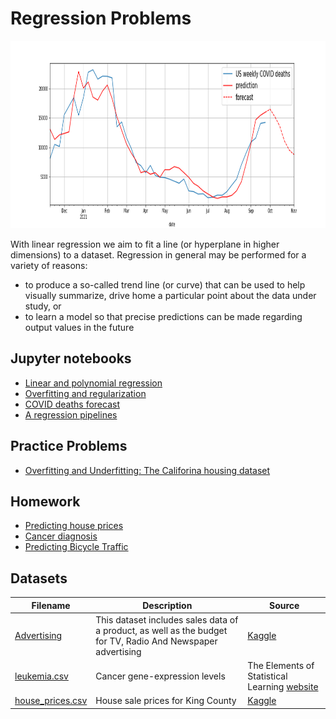 # Regression Problems

<img src="covid.png" height="300" width = "1300">

With linear regression we aim to fit a line (or hyperplane in higher dimensions) to a dataset. 
Regression in general may be performed for a variety of reasons: 

- to produce a so-called trend line (or curve) that can be used to help visually summarize, drive home a particular point about the
data under study, or
- to learn a model so that precise predictions can be made regarding output values in the future


## Jupyter notebooks

- [Linear and polynomial regression](https://github.com/um-perez-alvaro/Data-Science-Practice/blob/master/Jupyter%20Notebooks/Regression/notebooks/Linear%20Regression.ipynb)
- [Overfitting and regularization](https://github.com/um-perez-alvaro/Data-Science-Practice/blob/master/Jupyter%20Notebooks/Regression/notebooks/Regularization.ipynb)
- [COVID deaths forecast]()
- [A regression pipelines]()

## Practice Problems
- [Overfitting and Underfitting: The Califorina housing dataset]() 

## Homework
- [Predicting house prices](https://nbviewer.jupyter.org/github/um-perez-alvaro/Data-Science-Practice/blob/master/Regression/Homework/Predicting%20House%20Prices.ipynb)
- [Cancer diagnosis](https://nbviewer.jupyter.org/github/um-perez-alvaro/Data-Science-Practice/blob/master/Regression/Homework/Leukemia%20Diagnosis.ipynb)
- [Predicting Bicycle Traffic](https://nbviewer.jupyter.org/github/um-perez-alvaro/Data-Science-Practice/blob/master/Jupyter%20Notebooks/Regression/notebooks/Predicting%20Bicycle%20Traffic.ipynb)

## Datasets

Filename | Description |  Source
--- | --- |  --- 
[Advertising](https://raw.githubusercontent.com/um-perez-alvaro/Data-Science-Practice/master/Data/Advertising.csv)  | This dataset includes sales data of a product, as well as the budget for TV, Radio And Newspaper advertising | [Kaggle](https://www.kaggle.com/thorgodofthunder/tvradionewspaperadvertising)
[leukemia.csv](https://raw.githubusercontent.com/um-perez-alvaro/Data-Science-Practice/master/Data/leukemia.csv) | Cancer gene-expression levels | The Elements of Statistical Learning [website](https://web.stanford.edu/~hastie/ElemStatLearn/) 
[house_prices.csv](https://raw.githubusercontent.com/um-perez-alvaro/Data-Science-Practice/master/Data/kc_house_data.csv) | House sale prices for King County | [Kaggle](https://www.kaggle.com/harlfoxem/housesalesprediction)

